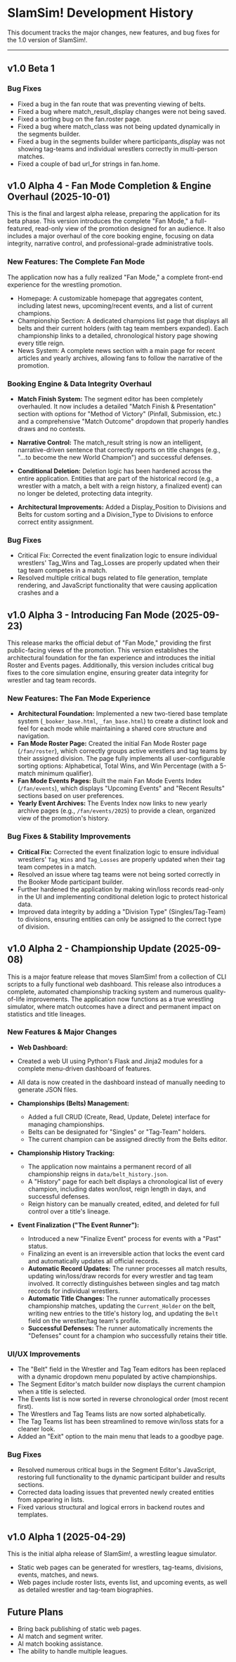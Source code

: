 # SlamSim! Development History

This document tracks the major changes, new features, and bug fixes for the 1.0 version of SlamSim!.

---

## v1.0 Beta 1

### Bug Fixes

- Fixed a bug in the fan route that was preventing viewing of belts.
- Fixed a bug where match_result_display changes were not being saved.
- Fixed a sorting bug on the fan.roster page.
- Fixed a bug where match_class was not being updated dynamically in the segments builder.
- Fixed a bug in the segments builder where participants_display was not showing tag-teams and individual wrestlers correctly in multi-person matches.
- Fixed a couple of bad url_for strings in fan.home.

## v1.0 Alpha 4 - Fan Mode Completion & Engine Overhaul (2025-10-01)

This is the final and largest alpha release, preparing the application for its beta phase. This version introduces the complete "Fan Mode," a full-featured, read-only view of the promotion designed for an audience. It also includes a major overhaul of the core booking engine, focusing on data integrity, narrative control, and professional-grade administrative tools.

### New Features: The Complete Fan Mode

The application now has a fully realized "Fan Mode," a complete front-end experience for the wrestling promotion.

- Homepage: A customizable homepage that aggregates content, including latest news, upcoming/recent events, and a list of current champions.
- Championship Section: A dedicated champions list page that displays all belts and their current holders (with tag team members expanded). Each championship links to a detailed, chronological history page showing every title reign.
- News System: A complete news section with a main page for recent articles and yearly archives, allowing fans to follow the narrative of the promotion.

### Booking Engine & Data Integrity Overhaul

- **Match Finish System:** The segment editor has been completely overhauled. It now includes a detailed "Match Finish & Presentation" section with options for "Method of Victory" (Pinfall, Submission, etc.) and a comprehensive "Match Outcome" dropdown that properly handles draws and no contests.

- **Narrative Control:** The match_result string is now an intelligent, narrative-driven sentence that correctly reports on title changes (e.g., "...to become the new World Champion") and successful defenses.

- **Conditional Deletion:** Deletion logic has been hardened across the entire application. Entities that are part of the historical record (e.g., a wrestler with a match, a belt with a reign history, a finalized event) can no longer be deleted, protecting data integrity.

- **Architectural Improvements:** Added a Display_Position to Divisions and Belts for custom sorting and a Division_Type to Divisions to enforce correct entity assignment.

### Bug Fixes

- Critical Fix: Corrected the event finalization logic to ensure individual wrestlers' Tag_Wins and Tag_Losses are properly updated when their tag team competes in a match.
- Resolved multiple critical bugs related to file generation, template rendering, and JavaScript functionality that were causing application crashes and a

## v1.0 Alpha 3 - Introducing Fan Mode (2025-09-23)

This release marks the official debut of "Fan Mode," providing the first public-facing views of the promotion. This version establishes the architectural foundation for the fan experience and introduces the initial Roster and Events pages. Additionally, this version includes critical bug fixes to the core simulation engine, ensuring greater data integrity for wrestler and tag team records.

### New Features: The Fan Mode Experience

* **Architectural Foundation:** Implemented a new two-tiered base template system (`_booker_base.html`, `_fan_base.html`) to create a distinct look and feel for each mode while maintaining a shared core structure and navigation.
* **Fan Mode Roster Page:** Created the initial Fan Mode Roster page (`/fan/roster`), which correctly groups active wrestlers and tag teams by their assigned division. The page fully implements all user-configurable sorting options: Alphabetical, Total Wins, and Win Percentage (with a 5-match minimum qualifier).
* **Fan Mode Events Pages:** Built the main Fan Mode Events Index (`/fan/events`), which displays "Upcoming Events" and "Recent Results" sections based on user preferences.
* **Yearly Event Archives:** The Events Index now links to new yearly archive pages (e.g., `/fan/events/2025`) to provide a clean, organized view of the promotion's history.

### Bug Fixes & Stability Improvements

* **Critical Fix:** Corrected the event finalization logic to ensure individual wrestlers' `Tag_Wins` and `Tag_Losses` are properly updated when their tag team competes in a match.
* Resolved an issue where tag teams were not being sorted correctly in the Booker Mode participant builder.
* Further hardened the application by making win/loss records read-only in the UI and implementing conditional deletion logic to protect historical data.
* Improved data integrity by adding a "Division Type" (Singles/Tag-Team) to divisions, ensuring entities can only be assigned to the correct type of division.

## v1.0 Alpha 2 - Championship Update (2025-09-08)

This is a major feature release that moves SlamSim! from a collection of CLI scripts to a fully functional web dashboard. This release also introduces a complete, automated championship tracking system and numerous quality-of-life improvements. The application now functions as a true wrestling simulator, where match outcomes have a direct and permanent impact on statistics and title lineages.

### New Features & Major Changes

* **Web Dashboard:**

* Created a web UI using Python's Flask and Jinja2 modules for a complete menu-driven dashboard of features.
* All data is now created in the dashboard instead of manually needing to generate JSON files.

* **Championships (Belts) Management:**
    * Added a full CRUD (Create, Read, Update, Delete) interface for managing championships.
    * Belts can be designated for "Singles" or "Tag-Team" holders.
    * The current champion can be assigned directly from the Belts editor.

* **Championship History Tracking:**
    * The application now maintains a permanent record of all championship reigns in `data/belt_history.json`.
    * A "History" page for each belt displays a chronological list of every champion, including dates won/lost, reign length in days, and successful defenses.
    * Reign history can be manually created, edited, and deleted for full control over a title's lineage.

* **Event Finalization ("The Event Runner"):**
    * Introduced a new "Finalize Event" process for events with a "Past" status.
    * Finalizing an event is an irreversible action that locks the event card and automatically updates all official records.
    * **Automatic Record Updates:** The runner processes all match results, updating win/loss/draw records for every wrestler and tag team involved. It correctly distinguishes between singles and tag match records for individual wrestlers.
    * **Automatic Title Changes:** The runner automatically processes championship matches, updating the `Current_Holder` on the belt, writing new entries to the title's history log, and updating the `Belt` field on the wrestler/tag team's profile.
    * **Successful Defenses:** The runner automatically increments the "Defenses" count for a champion who successfully retains their title.

### UI/UX Improvements

* The "Belt" field in the Wrestler and Tag Team editors has been replaced with a dynamic dropdown menu populated by active championships.
* The Segment Editor's match builder now displays the current champion when a title is selected.
* The Events list is now sorted in reverse chronological order (most recent first).
* The Wrestlers and Tag Teams lists are now sorted alphabetically.
* The Tag Teams list has been streamlined to remove win/loss stats for a cleaner look.
* Added an "Exit" option to the main menu that leads to a goodbye page.

### Bug Fixes

* Resolved numerous critical bugs in the Segment Editor's JavaScript, restoring full functionality to the dynamic participant builder and results sections.
* Corrected data loading issues that prevented newly created entities from appearing in lists.
* Fixed various structural and logical errors in backend routes and templates.

## v1.0 Alpha 1 (2025-04-29)

This is the initial alpha release of SlamSim!, a wrestling league simulator. 

* Static web pages can be generated for wrestlers, tag-teams, divisions, events, matches, and news.
* Web pages include roster lists, events list, and upcoming events, as well as detailed wrestler and tag-team biographies.

## Future Plans

* Bring back publishing of static web pages.
* AI match and segment writer.
* AI match booking assistance.
* The ability to handle multiple leagues.

